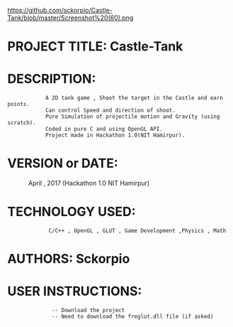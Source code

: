 https://github.com/sckorpio/Castle-Tank/blob/master/Screenshot%20(60).png

# PROJECT TITLE: Castle-Tank

# DESCRIPTION:
                A 2D tank game , Shoot the target in the Castle and earn points. 
                Can control Speed and direction of shoot.
                Pure Simulation of projectile motion and Gravity (using scratch).
                Coded in pure C and using OpenGL API. 
                Project made in Hackathon 1.0(NIT Hamirpur).
                

# VERSION or DATE:
                April , 2017 (Hackathon 1.0 NIT Hamirpur)

# TECHNOLOGY USED: 
                 C/C++ , OpenGL , GLUT , Game Development ,Physics , Math

# AUTHORS: Sckorpio

# USER INSTRUCTIONS:
                  -- Download the project
                  -- Need to download the freglut.dll file (if asked)
